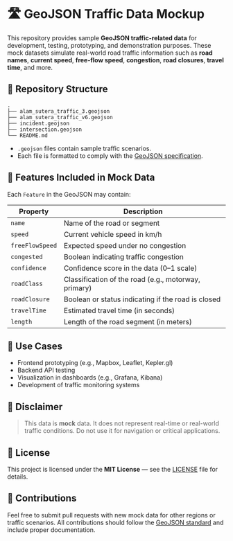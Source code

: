 # 🛣️ GeoJSON Traffic Data Mockup

This repository provides sample **GeoJSON traffic-related data** for development, testing, prototyping, and demonstration purposes. These mock datasets simulate real-world road traffic information such as **road names**, **current speed**, **free-flow speed**, **congestion**, **road closures**, **travel time**, and more.

## 📁 Repository Structure

```
.
├── alam_sutera_traffic_3.geojson
├── alam_sutera_traffic_v6.geojson
├── incident.geojson
├── intersection.geojson
└── README.md
```

- `.geojson` files contain sample traffic scenarios.
- Each file is formatted to comply with the [GeoJSON specification](https://datatracker.ietf.org/doc/html/rfc7946).

## 📌 Features Included in Mock Data

Each `Feature` in the GeoJSON may contain:

| Property         | Description                                                 |
|------------------|-------------------------------------------------------------|
| `name`           | Name of the road or segment                                 |
| `speed`          | Current vehicle speed in km/h                               |
| `freeFlowSpeed`  | Expected speed under no congestion                          |
| `congested`      | Boolean indicating traffic congestion                       |
| `confidence`     | Confidence score in the data (0–1 scale)                    |
| `roadClass`      | Classification of the road (e.g., motorway, primary)        |
| `roadClosure`    | Boolean or status indicating if the road is closed          |
| `travelTime`     | Estimated travel time (in seconds)                          |
| `length`         | Length of the road segment (in meters)                      |

## 🧪 Use Cases

- Frontend prototyping (e.g., Mapbox, Leaflet, Kepler.gl)
- Backend API testing
- Visualization in dashboards (e.g., Grafana, Kibana)
- Development of traffic monitoring systems

## 🚧 Disclaimer

> This data is **mock** data. It does not represent real-time or real-world traffic conditions. Do not use it for navigation or critical applications.

## 📜 License

This project is licensed under the **MIT License** — see the [LICENSE](./LICENSE) file for details.

## 🤝 Contributions

Feel free to submit pull requests with new mock data for other regions or traffic scenarios. All contributions should follow the [GeoJSON standard](https://geojson.org/) and include proper documentation.
